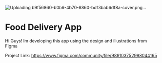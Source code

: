 

![Uploading b9f56860-b0b6-4b70-8860-bd13bab6df8a-cover.png…]()
# Food Delivery App

Hi Guys! Im developing this app using the design and illustrations from Figma

Project Link: https://www.figma.com/community/file/989103752998044165
